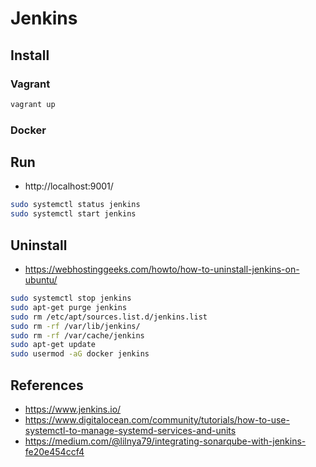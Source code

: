 # Jenkins

## Install

### Vagrant

```sh
vagrant up
```
### Docker

## Run

- http://localhost:9001/

```sh
sudo systemctl status jenkins
sudo systemctl start jenkins
```

## Uninstall

- https://webhostinggeeks.com/howto/how-to-uninstall-jenkins-on-ubuntu/

```sh
sudo systemctl stop jenkins
sudo apt-get purge jenkins
sudo rm /etc/apt/sources.list.d/jenkins.list
sudo rm -rf /var/lib/jenkins/
sudo rm -rf /var/cache/jenkins
sudo apt-get update
sudo usermod -aG docker jenkins
```

## References

- https://www.jenkins.io/
- https://www.digitalocean.com/community/tutorials/how-to-use-systemctl-to-manage-systemd-services-and-units
- https://medium.com/@lilnya79/integrating-sonarqube-with-jenkins-fe20e454ccf4 